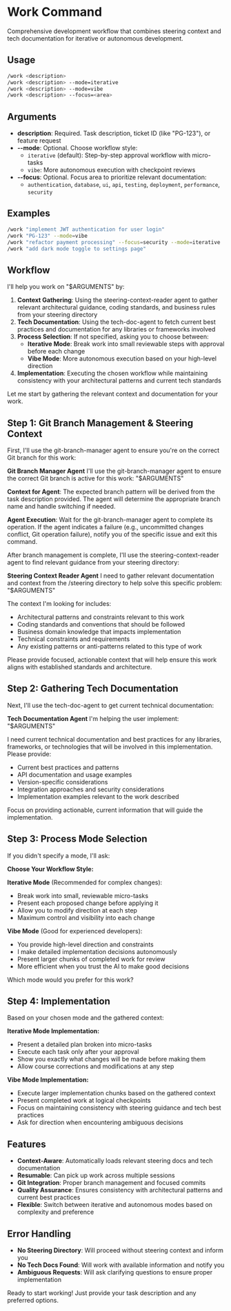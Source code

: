 # Work Command

Comprehensive development workflow that combines steering context and tech documentation for iterative or autonomous development.

## Usage

```bash
/work <description>
/work <description> --mode=iterative
/work <description> --mode=vibe  
/work <description> --focus=<area>
```

## Arguments

- **description**: Required. Task description, ticket ID (like "PG-123"), or feature request
- **--mode**: Optional. Choose workflow style:
  - `iterative` (default): Step-by-step approval workflow with micro-tasks
  - `vibe`: More autonomous execution with checkpoint reviews
- **--focus**: Optional. Focus area to prioritize relevant documentation:
  - `authentication`, `database`, `ui`, `api`, `testing`, `deployment`, `performance`, `security`

## Examples

```bash
/work "implement JWT authentication for user login"
/work "PG-123" --mode=vibe
/work "refactor payment processing" --focus=security --mode=iterative
/work "add dark mode toggle to settings page"
```

## Workflow

I'll help you work on "$ARGUMENTS" by:

1. **Context Gathering**: Using the steering-context-reader agent to gather relevant architectural guidance, coding standards, and business rules from your steering directory
2. **Tech Documentation**: Using the tech-doc-agent to fetch current best practices and documentation for any libraries or frameworks involved
3. **Process Selection**: If not specified, asking you to choose between:
   - **Iterative Mode**: Break work into small reviewable steps with approval before each change
   - **Vibe Mode**: More autonomous execution based on your high-level direction
4. **Implementation**: Executing the chosen workflow while maintaining consistency with your architectural patterns and current tech standards

Let me start by gathering the relevant context and documentation for your work.

## Step 1: Git Branch Management & Steering Context

First, I'll use the git-branch-manager agent to ensure you're on the correct Git branch for this work:

**Git Branch Manager Agent**
I'll use the git-branch-manager agent to ensure the correct Git branch is active for this work: "$ARGUMENTS"

**Context for Agent**: The expected branch pattern will be derived from the task description provided. The agent will determine the appropriate branch name and handle switching if needed.

**Agent Execution**: Wait for the git-branch-manager agent to complete its operation. If the agent indicates a failure (e.g., uncommitted changes conflict, Git operation failure), notify you of the specific issue and exit this command.

After branch management is complete, I'll use the steering-context-reader agent to find relevant guidance from your steering directory:

**Steering Context Reader Agent**
I need to gather relevant documentation and context from the /steering directory to help solve this specific problem: "$ARGUMENTS"

The context I'm looking for includes:
- Architectural patterns and constraints relevant to this work
- Coding standards and conventions that should be followed  
- Business domain knowledge that impacts implementation
- Technical constraints and requirements
- Any existing patterns or anti-patterns related to this type of work

Please provide focused, actionable context that will help ensure this work aligns with established standards and architecture.

## Step 2: Gathering Tech Documentation  

Next, I'll use the tech-doc-agent to get current technical documentation:

**Tech Documentation Agent**
I'm helping the user implement: "$ARGUMENTS"

I need current technical documentation and best practices for any libraries, frameworks, or technologies that will be involved in this implementation. Please provide:
- Current best practices and patterns
- API documentation and usage examples  
- Version-specific considerations
- Integration approaches and security considerations
- Implementation examples relevant to the work described

Focus on providing actionable, current information that will guide the implementation.

## Step 3: Process Mode Selection

If you didn't specify a mode, I'll ask:

**Choose Your Workflow Style:**

**Iterative Mode** (Recommended for complex changes):
- Break work into small, reviewable micro-tasks
- Present each proposed change before applying it
- Allow you to modify direction at each step
- Maximum control and visibility into each change

**Vibe Mode** (Good for experienced developers):  
- You provide high-level direction and constraints
- I make detailed implementation decisions autonomously
- Present larger chunks of completed work for review
- More efficient when you trust the AI to make good decisions

Which mode would you prefer for this work?

## Step 4: Implementation

Based on your chosen mode and the gathered context:

**Iterative Mode Implementation:**
- Present a detailed plan broken into micro-tasks
- Execute each task only after your approval
- Show you exactly what changes will be made before making them
- Allow course corrections and modifications at any step

**Vibe Mode Implementation:**
- Execute larger implementation chunks based on the gathered context
- Present completed work at logical checkpoints
- Focus on maintaining consistency with steering guidance and tech best practices
- Ask for direction when encountering ambiguous decisions

## Features

- **Context-Aware**: Automatically loads relevant steering docs and tech documentation
- **Resumable**: Can pick up work across multiple sessions
- **Git Integration**: Proper branch management and focused commits
- **Quality Assurance**: Ensures consistency with architectural patterns and current best practices
- **Flexible**: Switch between iterative and autonomous modes based on complexity and preference

## Error Handling

- **No Steering Directory**: Will proceed without steering context and inform you
- **No Tech Docs Found**: Will work with available information and notify you
- **Ambiguous Requests**: Will ask clarifying questions to ensure proper implementation

Ready to start working! Just provide your task description and any preferred options.